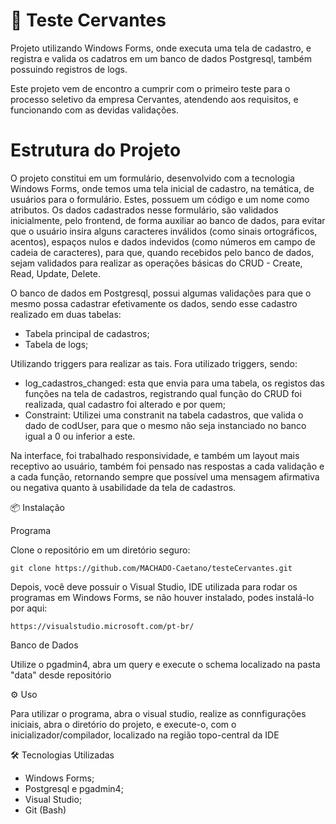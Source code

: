 # 📘 Teste Cervantes
Projeto utilizando Windows Forms, onde executa uma tela de cadastro, e registra e valida os cadatros em um banco de dados Postgresql, também possuindo registros de logs.

Este projeto vem de encontro a cumprir com o primeiro teste para o processo seletivo da empresa Cervantes, atendendo aos requisitos, e funcionando com as devidas validações. 

# Estrutura do Projeto
O projeto constitui em um formulário, desenvolvido com a tecnologia Windows Forms, onde temos uma tela inicial de cadastro, na temática, de usuários para o formulário. Estes, possuem um código e um nome como atributos. Os dados cadastrados nesse formulário, são validados inicialmente, pelo frontend, de forma auxiliar ao banco de dados, para evitar que o usuário insira alguns caracteres inválidos (como sinais ortográficos, acentos), espaços nulos e dados indevidos (como números em campo de cadeia de caracteres), para que, quando recebidos pelo banco de dados, sejam validados para realizar as operações básicas do CRUD - Create, Read, Update, Delete.

O banco de dados em Postgresql, possui algumas validações para que o mesmo possa cadastrar efetivamente os dados, sendo esse cadastro realizado em duas tabelas:

- Tabela principal de cadastros;
- Tabela de logs;

Utilizando triggers para realizar as tais. Fora utilizado triggers, sendo:

- log_cadastros_changed: esta que envia para uma tabela, os registos das funções na tela de cadastros, registrando qual função do CRUD foi realizada, qual cadastro foi alterado e por quem;
-  Constraint: Utilizei uma constranit na tabela cadastros, que valida o dado de codUser, para que o mesmo não seja instanciado no banco igual a 0 ou inferior a este.

Na interface, foi trabalhado responsividade, e também um layout mais receptivo ao usuário, também foi pensado nas respostas a cada validação e a cada função, retornando sempre que possível uma mensagem afirmativa ou negativa quanto à usabilidade da tela de cadastros.

📦 Instalação

Programa

Clone o repositório em um diretório seguro:
```
git clone https://github.com/MACHADO-Caetano/testeCervantes.git
```

Depois, você deve possuir o Visual Studio, IDE utilizada para rodar os programas em Windows Forms, se não houver instalado, podes instalá-lo por aqui:
```
https://visualstudio.microsoft.com/pt-br/
```

Banco de Dados

Utilize o pgadmin4, abra um query e execute o schema localizado na pasta "data" desde repositório

⚙️ Uso

Para utilizar o programa, abra o visual studio, realize as connfigurações iniciais, abra o diretório do projeto, e execute-o, com o inicializador/compilador, localizado na região topo-central da IDE

🛠️ Tecnologias Utilizadas

- Windows Forms;
- Postgresql e pgadmin4;
- Visual Studio;
- Git (Bash)



